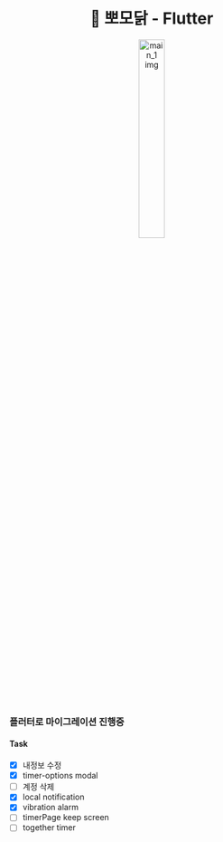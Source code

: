 <h1 align= "center">🐥 뽀모닭 - Flutter</h1>
<p align="center" width="100%">
<img src="https://d2quahb2ygxiv.cloudfront.net/6b6dc92b5b1ca2b81459a.png" alt="main_1 img" width="30%" />
</p>

### 플러터로 마이그레이션 진행중

#### Task

- [x] 내정보 수정
- [x] timer-options modal
- [ ] 계정 삭제
- [x] local notification
- [x] vibration alarm
- [ ] timerPage keep screen
- [ ] together timer
